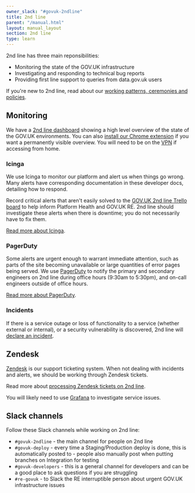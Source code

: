 ```yaml
---
owner_slack: "#govuk-2ndline"
title: 2nd line
parent: "/manual.html"
layout: manual_layout
section: 2nd line
type: learn
---
```


2nd line has three main reponsibilities:

- Monitoring the state of the GOV.UK infrastructure
- Investigating and responding to technical bug reports
- Providing first line support to queries from data.gov.uk users

If you're new to 2nd line, read about our [working patterns, ceremonies and policies](/manual/welcome-to-2nd-line.html).

## Monitoring

We have a [2nd line dashboard][2nd-line-dashboard] showing a high level overview of the state of
the GOV.UK environments. You can also [install our Chrome extension][chrome-extension] if you want
a permanently visible overview. You will need to be on the [VPN](/manual/vpn.html) if accessing from home.

### Icinga

We use Icinga to monitor our platform and alert us when things go wrong. Many alerts have corresponding
documentation in these developer docs, detailing how to respond.

Record critical alerts that aren't easily solved to the [GOV.UK 2nd line Trello board][2nd-line-trello-board]
to help inform Platform Health and GOV.UK RE. 2nd line should investigate these alerts when there is downtime;
you do not necessarily have to fix them.

[Read more about Icinga](/manual/icinga.html).

### PagerDuty

Some alerts are urgent enough to warrant immediate attention, such as parts of the site becoming
unavailable or large quantities of error pages being served. We use [PagerDuty](https://governmentdigitalservice.pagerduty.com)
to notify the primary and secondary engineers on 2nd line during office hours (9:30am to 5:30pm), and
on-call engineers outside of office hours.

[Read more about PagerDuty](/manual/pagerduty.html).

### Incidents

If there is a service outage or loss of functionality to a service (whether external or internal),
or a security vulnerability is discovered, 2nd line will [declare an incident](/manual/incident-management-guidance.html).

## Zendesk

[Zendesk](https://govuk.zendesk.com) is our support ticketing system. When not dealing with incidents and
alerts, we should be working through Zendesk tickets.

Read more about [processing Zendesk tickets on 2nd line](/manual/zendesk.html).

You will likely need to use [Grafana](/manual/grafana.html) to investigate service issues.

## Slack channels

Follow these Slack channels while working on 2nd line:

- `#govuk-2ndline` - the main channel for people on 2nd line
- `#govuk-deploy` - every time a Staging/Production deploy is done, this is automatically posted to - people also manually post when putting branches on Integration for testing
- `#govuk-developers` - this is a general channel for developers and can be a good place to ask questions if you are struggling
- `#re-govuk` - to Slack the RE interruptible person about urgent GOV.UK infrastructure issues

[2nd-line-dashboard]: https://alphagov.github.io/frame-splits/index.html?title=2nd+Line+Dashboard&layout=2x1-responsive&url%5B%5D=https%3A%2F%2Fgovuk-secondline-blinken.herokuapp.com%2Fblinken.html&url%5B%5D=https%3A%2F%2Fgrafana.production.govuk.digital%2Fdashboard%2Ffile%2F2ndline_health.json&url%5B%5D=https%3A%2F%2Fgovuk-zendesk-display-screen.herokuapp.com&url%5B%5D=
[2nd-line-trello-board]: https://trello.com/b/M7UzqXpk/govuk-2nd-line
[chrome-extension]: https://github.com/alphagov/blinkenjs#chrome-extension
